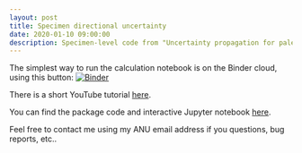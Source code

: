 ```yaml
---
layout: post
title: Specimen directional uncertainty
date: 2020-01-10 09:00:00
description: Specimen-level code from "Uncertainty propagation for paleomagnetic directions".
---
```

The simplest way to run the calculation notebook is on the Binder cloud, using this button: [![Binder](https://mybinder.org/badge_logo.svg)](https://mybinder.org/v2/gh/dave-heslop74/vMF_Specimens/master?urlpath=%2Fapps%2FvMF_Specimens.ipynb)

There is a short YouTube tutorial <a href="https://youtu.be/ecHZxUA6-Yg" target="blank">here</a>.

You can find the package code and interactive Jupyter notebook <a href="https://github.com/dave-heslop74/vMF_Specimens" target="blank">here</a>.

Feel free to contact me using my ANU email address if you questions, bug reports, etc.</a>.
